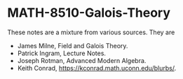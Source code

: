 # MATH-8510-Galois-Theory

These notes are a mixture from various sources. They are 

* ‪James Milne, Field and Galois Theory.
* Patrick Ingram, Lecture Notes.
* Joseph Rotman, Advanced Modern Algebra.
* Keith Conrad, https://kconrad.math.uconn.edu/blurbs/.
